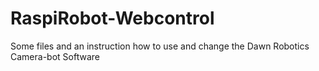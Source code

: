 # RaspiRobot-Webcontrol
Some files and an instruction how to use and change the Dawn Robotics Camera-bot Software
